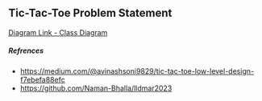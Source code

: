 
## Tic-Tac-Toe Problem Statement





[Diagram Link - Class Diagram ](https://app.diagrams.net/#G1bFXkgI4KJyCsT-XocBUYJ8EZ9OevfNR8#%7B%22pageId%22%3A%22ql3HCjZobfOJ3ZYXfVcK%22%7D)

##### Refrences
- https://medium.com/@avinashsoni9829/tic-tac-toe-low-level-design-f7ebefa88efc
- https://github.com/Naman-Bhalla/lldmar2023
